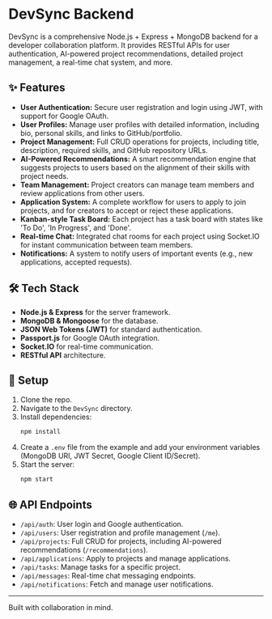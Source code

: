 # DevSync Backend

DevSync is a comprehensive Node.js + Express + MongoDB backend for a developer collaboration platform. It provides RESTful APIs for user authentication, AI-powered project recommendations, detailed project management, a real-time chat system, and more.

## ✨ Features
- **User Authentication:** Secure user registration and login using JWT, with support for Google OAuth.
- **User Profiles:** Manage user profiles with detailed information, including bio, personal skills, and links to GitHub/portfolio.
- **Project Management:** Full CRUD operations for projects, including title, description, required skills, and GitHub repository URLs.
- **AI-Powered Recommendations:** A smart recommendation engine that suggests projects to users based on the alignment of their skills with project needs.
- **Team Management:** Project creators can manage team members and review applications from other users.
- **Application System:** A complete workflow for users to apply to join projects, and for creators to accept or reject these applications.
- **Kanban-style Task Board:** Each project has a task board with states like 'To Do', 'In Progress', and 'Done'.
- **Real-time Chat:** Integrated chat rooms for each project using Socket.IO for instant communication between team members.
- **Notifications:** A system to notify users of important events (e.g., new applications, accepted requests).

## 🛠 Tech Stack
- **Node.js & Express** for the server framework.
- **MongoDB & Mongoose** for the database.
- **JSON Web Tokens (JWT)** for standard authentication.
- **Passport.js** for Google OAuth integration.
- **Socket.IO** for real-time communication.
- **RESTful API** architecture.

## 🚀 Setup
1. Clone the repo.
2. Navigate to the `DevSync` directory.
3. Install dependencies:
   ```bash
   npm install
   ```
4. Create a `.env` file from the example and add your environment variables (MongoDB URI, JWT Secret, Google Client ID/Secret).
5. Start the server:
   ```bash
   npm start
   ```

## 🌐 API Endpoints
- `/api/auth`: User login and Google authentication.
- `/api/users`: User registration and profile management (`/me`).
- `/api/projects`: Full CRUD for projects, including AI-powered recommendations (`/recommendations`).
- `/api/applications`: Apply to projects and manage applications.
- `/api/tasks`: Manage tasks for a specific project.
- `/api/messages`: Real-time chat messaging endpoints.
- `/api/notifications`: Fetch and manage user notifications.

---
Built with collaboration in mind.

